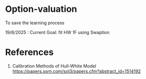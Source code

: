 # Option-valuation

To save the learning process

19/6/2025 : Current Goal: fit HW 1F using Swaption


# References 
1. Calibration Methods of Hull-White Model https://papers.ssrn.com/sol3/papers.cfm?abstract_id=1514192
